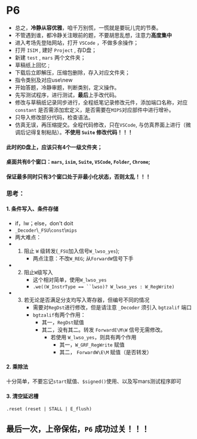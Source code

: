 # P6

+ 总之，**冷静从容优雅**，咱千万别慌，一慌就是要玩儿完的节奏。
+ 不管遇到谁，都冷静关注眼前的题，不要胡思乱想，注意力**高度集中**
+ 进入考场先登陆网站，打开 `VSCode` ，不做多余操作；
+ 打开 `ISIM` , 建好 `Project` , 存D盘；
+ 新建 `test` , `mars` 两个文件夹；
+ 草稿纸上回忆 ;
+ 下载后立即解压，压缩包删除，存入对应文件夹；
+ 指令类别及对应use\new
+ 开始答题，冷静审题，判断类别，定义操作。
+ 先写测试程序，进行测试，**最后**上手改代码。
+ 修改与草稿纸记录同步进行，全程纸笔记录修改元件，添加端口名称，对应 `constant` 是否需添加宏定义，是否需要在`MIPS`对应部件中进行增补。
+ 只导入修改部分代码，检查语法。
+ 仿真无误，再压缩提交。全程代码修改，只在`VSCode`, 与仿真界面上进行（微调后记得复制粘贴）。**不使用 `Suite` 修改代码！！！**

#### 此时的D盘上，应该只有4个一级文件夹；

#### 桌面共有6个窗口：`mars`, `isim`, `Suite`, `VSCode`, `Folder`, `Chrome`; 

#### 保证最多同时只有3个窗口处于非最小化状态，否则太乱！！！

### 思考：

#### 1. 条件写入、条件存储

+ if，lw；else，don't doit
+ `_Decoder`\\`_FSU`\\`const`\\`mips`
+ 两大难点：
+ 1. 阻止 `W` 级转发(`_FSU`加入信号`W_lwso_yes`);
     + 两点注意：不改`W_REG`; 从`ForwardW`信号下手
+ 2. 阻止`W`级写入
     + 这个相对简单，使用`W_lwso_yes`
     + `.we((W_InstrType == ``lwso)? W_lwso_yes : W_RegWrite)`
+ 3. 若无论是否满足分支均写入寄存器，但编号不同的情况
     + 需要对`RegDst`进行修改，但是请注意 `_Decoder` 须引入 `bgtzalif` 端口
     + `bgtzalif`有两个作用：
       + 其一，`RegDst`赋值
       + 其二，没有其二。转发 `ForwardE\M\W` 信号无需修改。
         + 若使用 `W_lwso_yes`，则具有两个作用
           + 其一，`W_GRF_RegWrite` 赋值
           + 其二， `ForwardW\E\M` 赋值（是否转发）

#### 2. 乘除法

十分简单，不要忘记`start`赋值、`$signed()`使用、以及写mars测试程序即可

#### 3. 清空延迟槽

`.reset (reset | STALL | E_flush)`

## 最后一次，上帝保佑，`P6` 成功过关！！！

